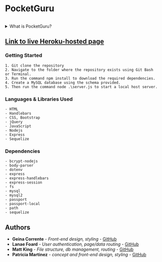 # PocketGuru
![]()

<details>
<summary>What is PocketGuru?</summary>
This app is unique in the sense that it is more than a simple planner. It is designed using the principles from some of the world's most successful individuals (like Tony Robbins, Bob Proctor, Jack Canfield, Jim Rohn, and even Jim Carrey), following their routines that they attribute much of their success to.

It goes beyond keeping track of daily tasks, and actually leverages the brain's ability to create new neural networks in order to help the user design, and bring to fruition a fulfilling life that they truly love.

The morning routine is designed to be an hour long set of physical and mental exercises in order to kick start the user's day so they may enter it with full presence and power.
</details>

## [Link to live Heroku-hosted page](https://sleepy-meadow-14655.herokuapp.com/signin)

### Getting Started
```
1. Git clone the repository
2. Navigate to the folder where the repository exists using Git Bash or Terminal.
3. Run the command npm install to download the required dependencies.
4. Create a MySQL database using the schema provided.
5. Then run the command node .\server.js to start a local host server.
```

### Languages & Libraries Used
```
- HTML
- Handlebars
- CSS, Bootstrap
- jQuery
- JavaScript
- Nodejs
- Express
- Sequelize
```

### Dependencies
```
- bcrypt-nodejs
- body-parser
- dotenv
- express
- express-handlebars
- express-session
- fs
- mysql
- mysql2
- passport
- passport-local
- path
- sequelize
```

## Authors
* **Geina Corrente** - *Front-end design, styling* - [GitHub](https://github.com/geina17)
* **Lanae Foard** - *User authentication, page/data routing* - [GitHub](https://github.com/NaeSlayer)
* **Matt King** - *File structure, db management, routing* - [GitHub](https://github.com/mtking78)
* **Patricia Martinez** - *concept and front-end design, styling* - [GitHub](https://github.com/fibonaccicoder)